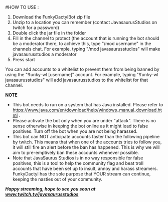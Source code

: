 

#HOW TO USE :

1. Download the FunkyDactylBot zip file
2. Unzip to a location you can remember (contact JavasaurusStudios on twitch for a password)
3. Double click the jar file in the folder
4. Fill in the channel to protect (the account that is running the bot should be a moderator there, to achieve this, type "/mod username" in the channels chat.
   For example, typing "/mod javasaurusstudios" will make javasaurusstudios a moderator
5. Press start

You can add accounts to a whitelist to prevent them from being banned by using the "!funky-wl [username]" account. 
For example, typing "!funky-wl javasaurusstudios" will add javasaurusstudios to the whitelist for that channel.


**NOTE**

* This bot needs to run on a system that has Java installed. Please refer to https://www.java.com/en/download/help/windows_manual_download.html .
* Please activate the bot only when you are under "attack". There is no sense otherwise in keeping the bot online as it might lead to false positives. Turn off the bot when you are not being harassed.
* This bot can NOT anticipate accounts faster than the following pipeline by twitch. This means that when one of the accounts tries to follow you, it will still fire an alert before the ban has happened. This is why we will aim to pre-emptively ban these accounts whenever possible. 
* Note that JavaSaurus Studios is in no way responsible for false positives, this is a tool to help the community flag and beat troll accounts that have been set up to insult, annoy and harass streamers. FunkyDactyl has the sole purpose that YOUR stream can continue, keeping the nasties out of your community.


***Happy streaming, hope to see you soon at www.twitch.tv/javasaurusstudios***
